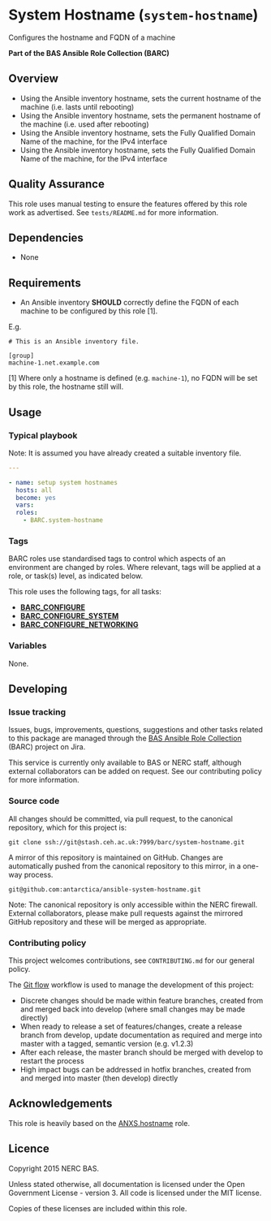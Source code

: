 # System Hostname (`system-hostname`)

Configures the hostname and FQDN of a machine

**Part of the BAS Ansible Role Collection (BARC)**

## Overview

* Using the Ansible inventory hostname, sets the current hostname of the machine (i.e. lasts until rebooting)
* Using the Ansible inventory hostname, sets the permanent hostname of the machine (i.e. used after rebooting)
* Using the Ansible inventory hostname, sets the Fully Qualified Domain Name of the machine, for the IPv4 interface
* Using the Ansible inventory hostname, sets the Fully Qualified Domain Name of the machine, for the IPv4 interface

## Quality Assurance

This role uses manual testing to ensure the features offered by this role work as advertised. 
See `tests/README.md` for more information.

## Dependencies

* None

## Requirements

* An Ansible inventory **SHOULD** correctly define the FQDN of each machine to be configured by this role [1].

E.g.

```
# This is an Ansible inventory file.

[group]
machine-1.net.example.com
```

[1] Where only a hostname is defined (e.g. `machine-1`), no FQDN will be set by this role, the hostname still will.

## Usage

### Typical playbook

Note: It is assumed you have already created a suitable inventory file.

```yaml
---

- name: setup system hostnames
  hosts: all
  become: yes
  vars:
  roles:
    - BARC.system-hostname
```

### Tags

BARC roles use standardised tags to control which aspects of an environment are changed by roles. Where relevant, tags
will be applied at a role, or task(s) level, as indicated below.

This role uses the following tags, for all tasks:

* [**BARC_CONFIGURE**](https://antarctica.hackpad.com/BARC-Standardised-Tags-AviQxxiBa3y#:h=BARC_CONFIGURE)
* [**BARC_CONFIGURE_SYSTEM**](https://antarctica.hackpad.com/BARC-Standardised-Tags-AviQxxiBa3y#:h=BARC_CONFIGURE_SYSTEM)
* [**BARC_CONFIGURE_NETWORKING**](https://antarctica.hackpad.com/BARC-Standardised-Tags-AviQxxiBa3y#:h=BARC_CONFIGURE_NETWORK)

### Variables

None.

## Developing

### Issue tracking

Issues, bugs, improvements, questions, suggestions and other tasks related to this package are managed through the 
[BAS Ansible Role Collection](https://jira.ceh.ac.uk/projects/BARC) (BARC) project on Jira.

This service is currently only available to BAS or NERC staff, although external collaborators can be added on request.
See our contributing policy for more information.

### Source code

All changes should be committed, via pull request, to the canonical repository, which for this project is:

`git clone ssh://git@stash.ceh.ac.uk:7999/barc/system-hostname.git`

A mirror of this repository is maintained on GitHub. Changes are automatically pushed from the canonical repository to
this mirror, in a one-way process.

`git@github.com:antarctica/ansible-system-hostname.git`

Note: The canonical repository is only accessible within the NERC firewall. External collaborators, please make pull 
requests against the mirrored GitHub repository and these will be merged as appropriate.

### Contributing policy

This project welcomes contributions, see `CONTRIBUTING.md` for our general policy.

The [Git flow](https://www.atlassian.com/git/tutorials/comparing-workflows/gitflow-workflow/) 
workflow is used to manage the development of this project:

* Discrete changes should be made within feature branches, created from and merged back into develop 
(where small changes may be made directly)
* When ready to release a set of features/changes, create a release branch from develop, update documentation as 
required and merge into master with a tagged, semantic version (e.g. v1.2.3)
* After each release, the master branch should be merged with develop to restart the process
* High impact bugs can be addressed in hotfix branches, created from and merged into master (then develop) directly

## Acknowledgements

This role is heavily based on the [ANXS.hostname](https://github.com/ANXS/hostname) role.

## Licence

Copyright 2015 NERC BAS.

Unless stated otherwise, all documentation is licensed under the Open Government License - version 3. All code is
licensed under the MIT license.

Copies of these licenses are included within this role.


